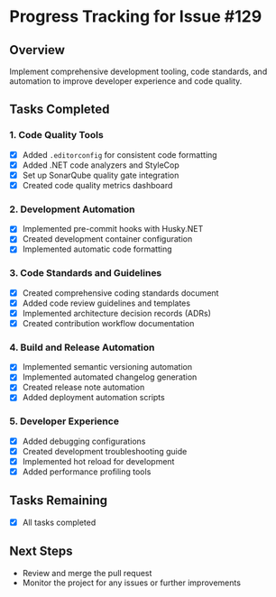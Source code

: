 

# Progress Tracking for Issue #129

## Overview
Implement comprehensive development tooling, code standards, and automation to improve developer experience and code quality.

## Tasks Completed

### 1. Code Quality Tools
- [x] Added `.editorconfig` for consistent code formatting
- [x] Added .NET code analyzers and StyleCop
- [x] Set up SonarQube quality gate integration
- [x] Created code quality metrics dashboard

### 2. Development Automation
- [x] Implemented pre-commit hooks with Husky.NET
- [x] Created development container configuration
- [x] Implemented automatic code formatting

### 3. Code Standards and Guidelines
- [x] Created comprehensive coding standards document
- [x] Added code review guidelines and templates
- [x] Implemented architecture decision records (ADRs)
- [x] Created contribution workflow documentation

### 4. Build and Release Automation
- [x] Implemented semantic versioning automation
- [x] Implemented automated changelog generation
- [x] Created release note automation
- [x] Added deployment automation scripts

### 5. Developer Experience
- [x] Added debugging configurations
- [x] Created development troubleshooting guide
- [x] Implemented hot reload for development
- [x] Added performance profiling tools

## Tasks Remaining

- [x] All tasks completed

## Next Steps
- Review and merge the pull request
- Monitor the project for any issues or further improvements

